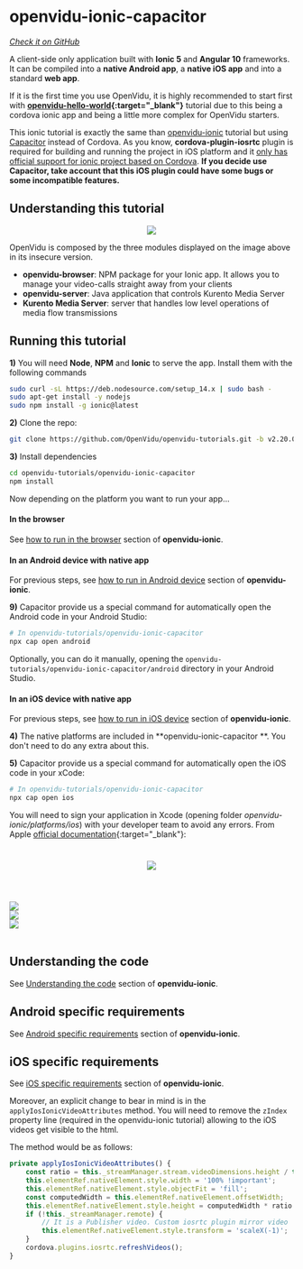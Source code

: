 # openvidu-ionic-capacitor
<a href="https://github.com/OpenVidu/openvidu-tutorials/tree/master/openvidu-ionic-capacitor" target="_blank"><i class="icon ion-social-github"> Check it on GitHub</i></a>

A client-side only application built with **Ionic 5** and **Angular 10** frameworks. It can be compiled into a **native Android app**, a **native iOS app** and into a standard **web app**.

If it is the first time you use OpenVidu, it is highly recommended to start first with **[openvidu-hello-world](tutorials/openvidu-hello-world/){:target="_blank"}** tutorial due to this being a cordova ionic app and being a little more complex for OpenVidu starters.



<div class="warningBoxContent">
  <div style="display: table-cell; vertical-align: middle;">
      <i class="icon ion-android-alert warningIcon"></i>
  </div>
  <div class="warningBoxText">
    This ionic tutorial is exactly the same than <a href="tutorials/openvidu-ionic/">openvidu-ionic</a> tutorial but using <a href="https://capacitorjs.com/">Capacitor</a> instead of Cordova.
    As you know, <strong>cordova-plugin-iosrtc</strong> plugin is required for building and running the project in iOS platform and it <a href="https://github.com/cordova-rtc/cordova-plugin-iosrtc/issues/498#issuecomment-619541365">only has official support for ionic project based on Cordova</a>. <strong>If you decide use Capacitor, take account that this iOS plugin  could have some bugs or some incompatible features.</strong>

  </div>
</div>

## Understanding this tutorial

<p align="center">
  <img class="img-responsive" src="img/tutorials/openvidu-ionic.png">
</p>

OpenVidu is composed by the three modules displayed on the image above in its insecure version.

- **openvidu-browser**: NPM package for your Ionic app. It allows you to manage your video-calls straight away from your clients
- **openvidu-server**: Java application that controls Kurento Media Server
- **Kurento Media Server**: server that handles low level operations of media flow transmissions

## Running this tutorial

**1)** You will need **Node**, **NPM** and **Ionic** to serve the app. Install them with the following commands

```bash
sudo curl -sL https://deb.nodesource.com/setup_14.x | sudo bash -
sudo apt-get install -y nodejs
sudo npm install -g ionic@latest
```

**2)** Clone the repo:

```bash
git clone https://github.com/OpenVidu/openvidu-tutorials.git -b v2.20.0
```

**3)** Install dependencies

```bash
cd openvidu-tutorials/openvidu-ionic-capacitor
npm install
```

Now depending on the platform you want to run your app...

#### In the browser

See [how to run in the browser](tutorials/openvidu-ionic/#in-the-browser) section of **openvidu-ionic**.



#### In an Android device with native app

For previous steps, see [how to run in Android device](tutorials/openvidu-ionic/#in-an-android-device-with-native-app) section of **openvidu-ionic**.

**9)** Capacitor provide us a special command for automatically open the Android code in your Android Studio:

```bash
# In openvidu-tutorials/openvidu-ionic-capacitor
npx cap open android
```

Optionally, you can do it manually, opening the `openvidu-tutorials/openvidu-ionic-capacitor/android` directory in your Android Studio.



#### In an iOS device with native app

For previous steps, see [how to run in iOS device](tutorials/openvidu-ionic/#in-an-ios-device-with-native-app) section of **openvidu-ionic**.




**4)** The native platforms are included in **openvidu-ionic-capacitor **. You don't need to do any extra about this.

**5)** Capacitor provide us a special command for automatically open the iOS code in your xCode:

```bash
# In openvidu-tutorials/openvidu-ionic-capacitor
npx cap open ios
```

You will need to sign your application in Xcode (opening folder _openvidu-ionic/platforms/ios_) with your developer team to avoid any errors. From Apple [official documentation](https://help.apple.com/xcode/mac/current/#/dev5a825a1ca){:target="_blank"}:

<p align="center">
  <img class="img-responsive xcode-img" style="padding: 25px 0; max-width: 750px" src="img/tutorials/xcode_sign.png">
</p>

<br>

<div class="row no-margin ">
	<div class="col-md-4 col-sm-4">
		<a data-fancybox="gallery2" href="img/demos/ov-ionic1.png">
		<img class="img-responsive" src="img/demos/ov-ionic1.png">
	</a>
	</div>
	<div class="col-md-4 col-sm-4">
		<a data-fancybox="gallery2" href="img/demos/ov-ionic2.png">
		<img class="img-responsive" src="img/demos/ov-ionic2.png">
	</a>
	</div>
    <div class="col-md-4 col-sm-4">
		<a data-fancybox="gallery2" href="img/demos/ov-ionic3.png">
		<img class="img-responsive" src="img/demos/ov-ionic3.png">
	</a>
	</div>
</div>

<br>

## Understanding the code

See [Understanding the code](tutorials/openvidu-ionic/#understanding-the-code) section of **openvidu-ionic**.

## Android specific requirements

See [Android specific requirements](tutorials/openvidu-ionic/#android-specific-requirements) section of **openvidu-ionic**.

## iOS specific requirements

See [iOS specific requirements](tutorials/openvidu-ionic/#ios-specific-requirements) section of **openvidu-ionic**.

Moreover, an explicit change to bear in mind is in the `applyIosIonicVideoAttributes` method. You will need to remove the `zIndex` property line (required in the openvidu-ionic tutorial) allowing to the iOS videos get visible to the html.

The method would be as follows:

```javascript
private applyIosIonicVideoAttributes() {
    const ratio = this._streamManager.stream.videoDimensions.height / this._streamManager.stream.videoDimensions.width;
    this.elementRef.nativeElement.style.width = '100% !important';
    this.elementRef.nativeElement.style.objectFit = 'fill';
    const computedWidth = this.elementRef.nativeElement.offsetWidth;
    this.elementRef.nativeElement.style.height = computedWidth * ratio + 'px';
    if (!this._streamManager.remote) {
        // It is a Publisher video. Custom iosrtc plugin mirror video
        this.elementRef.nativeElement.style.transform = 'scaleX(-1)';
    }
    cordova.plugins.iosrtc.refreshVideos();
}
```



<link rel="stylesheet" href="https://cdnjs.cloudflare.com/ajax/libs/fancybox/3.1.20/jquery.fancybox.min.css" />
<script src="https://cdnjs.cloudflare.com/ajax/libs/fancybox/3.1.20/jquery.fancybox.min.js"></script>
<script>
  $().fancybox({
    selector : '[data-fancybox]',
    infobar : true,
    arrows : false,
    loop: true,
    protect: true,
    transitionEffect: 'slide',
    buttons : [
        'close'
    ],
    clickOutside : 'close',
    clickSlide   : 'close',
  });
</script>